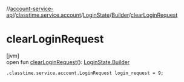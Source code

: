 //[account-service-api](../../../../index.md)/[classtime.service.account](../../index.md)/[LoginState](../index.md)/[Builder](index.md)/[clearLoginRequest](clear-login-request.md)

# clearLoginRequest

[jvm]\
open fun [clearLoginRequest](clear-login-request.md)(): [LoginState.Builder](index.md)

`.classtime.service.account.LoginRequest login_request = 9;`
